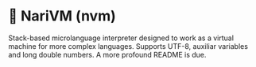 # 🐇 NariVM (nvm)
Stack-based microlanguage interpreter designed to work as a virtual machine for more complex languages. Supports UTF-8, auxiliar variables and long double numbers. A more profound README is due.
